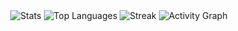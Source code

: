 <div align="center">
  
  <img src="https://github-readme-stats.vercel.app/api?username=ITTLuffy&show_icons=true&theme=dark&hide_border=true" alt="Stats" />
  
  <img src="https://github-readme-stats.vercel.app/api/top-langs/?username=ITTLuffy&layout=compact&theme=dark&hide_border=true&langs_count=6" alt="Top Languages" />
  
  <img src="https://streak-stats.demolab.com/?user=ITTLuffy&theme=dark&hide_border=true" alt="Streak" />
  
  <img src="https://github-readme-activity-graph.vercel.app/graph?username=ITTLuffy&theme=github-dark&hide_border=true&area=true" alt="Activity Graph" />

</div>
